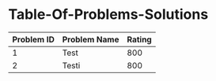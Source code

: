 # Table-Of-Problems-Solutions


| Problem ID | Problem Name | Rating |
|------------|--------------|--------|
| 1 | Test | 800 |
| 2 | Testi | 800 |

